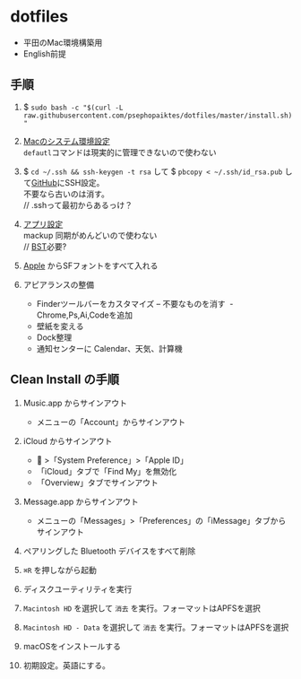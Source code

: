 # dotfiles
- 平田のMac環境構築用
- English前提

## 手順

1. $ `sudo bash -c "$(curl -L raw.githubusercontent.com/psephopaiktes/dotfiles/master/install.sh)"`

1. [Macのシステム環境設定](./doc/mac-setting.md)  
`defautl`コマンドは現実的に管理できないので使わない

1. $ `cd ~/.ssh && ssh-keygen -t rsa` して $ `pbcopy < ~/.ssh/id_rsa.pub` して[GitHub](https://github.com/settings/ssh)にSSH設定。  
不要なら古いのは消す。  
// .sshって最初からあるっけ？

1. [アプリ設定](./doc/app-setting.md)  
mackup 同期がめんどいので使わない  
// [BST](https://itunes.apple.com/jp/app/bettersnaptool/id417375580)必要?

1. [Apple](https://developer.apple.com/fonts/) からSFフォントをすべて入れる

1. アピアランスの整備
    - Finderツールバーをカスタマイズ
        – 不要なものを消す
     - Chrome,Ps,Ai,Codeを追加
    - 壁紙を変える
    - Dock整理
    - 通知センターに Calendar、天気、計算機


## Clean Install の手順

1. Music.app からサインアウト
    - メニューの「Account」からサインアウト

1. iCloud からサインアウト
    -  >「System Preference」>「Apple ID」
    - 「iCloud」タブで「Find My」を無効化
    - 「Overview」タブでサインアウト

1. Message.app からサインアウト
    - メニューの「Messages」>「Preferences」の「iMessage」タブからサインアウト
    
1. ペアリングした Bluetooth デバイスをすべて削除

1. `⌘R` を押しながら起動

1. ディスクユーティリティを実行

1. `Macintosh HD` を選択して `消去` を実行。フォーマットはAPFSを選択

1. `Macintosh HD - Data` を選択して `消去` を実行。フォーマットはAPFSを選択

1. macOSをインストールする

1. 初期設定。英語にする。
